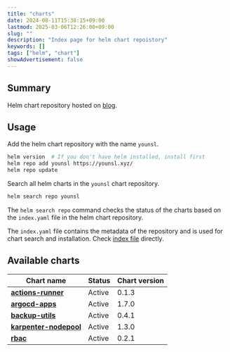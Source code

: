 ```yaml
---
title: "charts"
date: 2024-08-11T15:38:15+09:00
lastmod: 2025-03-06T12:26:00+09:00
slug: ""
description: "Index page for helm chart repoistory"
keywords: []
tags: ["helm", "chart"]
showAdvertisement: false
---
```


## Summary

Helm chart repository hosted on [blog](https://github.com/younsl/blog).

## Usage

Add the helm chart repository with the name `younsl`.

```bash
helm version  # If you don't have helm installed, install first
helm repo add younsl https://younsl.xyz/
helm repo update
```

Search all helm charts in the `younsl` chart repository.

```bash
helm search repo younsl
```

The `helm search repo` command checks the status of the charts based on the `index.yaml` file in the helm chart repository.

The `index.yaml` file contains the metadata of the repository and is used for chart search and installation. Check [index file](https://github.com/younsl/blog/blob/main/static/index.yaml) directly.

## Available charts

| Chart name | Status | Chart version |
| ---------- | ------ | ------------- |
| [**actions-runner**][actions-runner] | Active | 0.1.3 |
| [**argocd-apps**][argocd-apps] | Active | 1.7.0 |
| [**backup-utils**][backup-utils] | Active | 0.4.1 |
| [**karpenter-nodepool**][karpenter-nodepool] | Active | 1.3.0 |
| [**rbac**][rbac] | Active | 0.2.1 |

[actions-runner]: https://github.com/younsl/blog/tree/main/content/charts/actions-runner
[argocd-apps]: https://github.com/younsl/blog/tree/main/content/charts/argocd-apps
[backup-utils]: https://github.com/younsl/blog/tree/main/content/charts/backup-utils
[karpenter-nodepool]: https://github.com/younsl/blog/tree/main/content/charts/karpenter-nodepool
[rbac]: https://github.com/younsl/blog/tree/main/content/charts/rbac
